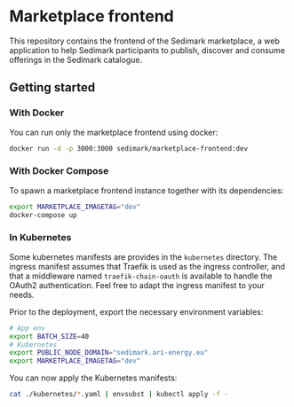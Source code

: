 # Marketplace frontend

This repository contains the frontend of the Sedimark marketplace, a web application to 
help Sedimark participants to publish, discover and consume offerings in the Sedimark 
catalogue.

## Getting started

### With Docker 

You can run only the marketplace frontend using docker:

```bash
docker run -d -p 3000:3000 sedimark/marketplace-frontend:dev
```

### With Docker Compose

To spawn a marketplace frontend instance together with its dependencies:

```bash
export MARKETPLACE_IMAGETAG="dev"
docker-compose up
```

### In Kubernetes

Some kubernetes manifests are provides in the `kubernetes` directory. The ingress manifest 
assumes that Traefik is used as the ingress controller, and that a middleware named 
`traefik-chain-oauth` is available to handle the OAuth2 authentication. Feel free to 
adapt the ingress manifest to your needs.

Prior to the deployment, export the necessary environment variables:

```bash
# App env
export BATCH_SIZE=40
# Kubernetes
export PUBLIC_NODE_DOMAIN="sedimark.ari-energy.eu"
export MARKETPLACE_IMAGETAG="dev"
```

You can now apply the Kubernetes manifests:

```bash
cat ./kubernetes/*.yaml | envsubst | kubectl apply -f -
```

